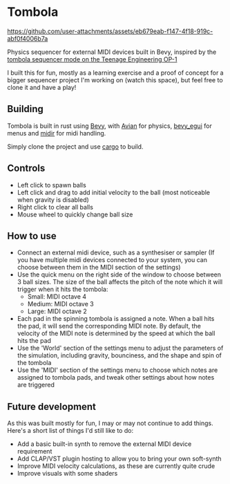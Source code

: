 # Tombola

https://github.com/user-attachments/assets/eb679eab-f147-4f18-919c-abf0f4006b7a

Physics sequencer for external MIDI devices built in Bevy, inspired by
the [tombola sequencer mode on the Teenage Engineering OP-1](https://youtu.be/SHoDUCAd4-I?si=-XzA_HOYTEwAPaGe)

I built this for fun, mostly as a learning exercise and a proof of concept for a bigger sequencer project I'm working
on (watch this space), but feel free to clone it and have a play!

## Building

Tombola is built in rust using [Bevy](https://bevyengine.org), with [Avian](https://github.com/Jondolf/avian) for
physics, [bevy_egui](https://github.com/vladbat00/bevy_egui) for menus and [midir](https://docs.rs/midir/latest/midir/)
for midi handling.

Simply clone the project and
use [cargo](https://doc.rust-lang.org/book/ch01-03-hello-cargo.html#building-and-running-a-cargo-project) to build.

## Controls

- Left click to spawn balls
- Left click and drag to add initial velocity to the ball (most noticeable when gravity is disabled)
- Right click to clear all balls
- Mouse wheel to quickly change ball size

## How to use

- Connect an external midi device, such as a synthesiser or sampler (If you have multiple midi devices connected to your
  system, you can choose between them in the MIDI section of the settings)
- Use the quick menu on the right side of the window to choose between 3 ball sizes. The size of the ball affects the
  pitch of
  the note which it will trigger when it hits the tombola:
    - Small: MIDI octave 4
    - Medium: MIDI octave 3
    - Large: MIDI octave 2
- Each pad in the spinning tombola is assigned a note. When a ball hits the pad, it will send the corresponding MIDI
  note. By default, the velocity of the MIDI note is determined by the speed at which the ball hits the pad
- Use the 'World' section of the settings menu to adjust the parameters of the simulation, including gravity,
  bounciness, and the shape and spin of the tombola
- Use the 'MIDI' section of the settings menu to choose which notes are assigned to tombola pads, and tweak other
  settings about how notes are triggered

## Future development

As this was built mostly for fun, I may or may not continue to add things. Here's a short list of things I'd still like
to do:

- Add a basic built-in synth to remove the external MIDI device requirement
- Add CLAP/VST plugin hosting to allow you to bring your own soft-synth
- Improve MIDI velocity calculations, as these are currently quite crude
- Improve visuals with some shaders
